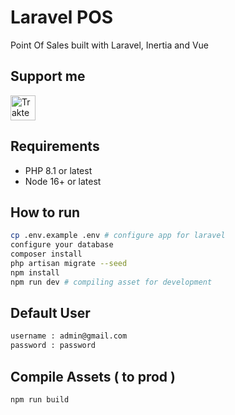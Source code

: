 # Laravel POS

Point Of Sales built with Laravel, Inertia and Vue

## Support me

<a href="https://trakteer.id/wahyu%20pratama4" target="_blank"><img id="wse-buttons-preview" src="https://cdn.trakteer.id/images/embed/trbtn-blue-2.png" height="40" style="border:0px;height:40px;" alt="Trakteer Saya"></a>

## Requirements

-   PHP 8.1 or latest
-   Node 16+ or latest

## How to run

```bash
cp .env.example .env # configure app for laravel
configure your database
composer install
php artisan migrate --seed
npm install
npm run dev # compiling asset for development
```

## Default User

```bash
username : admin@gmail.com
password : password
```

## Compile Assets ( to prod )

```bash
npm run build
```

